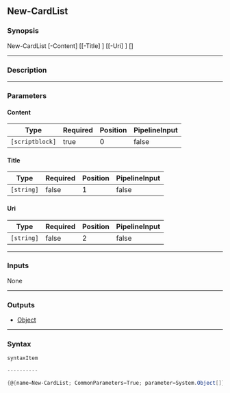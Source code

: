 New-CardList
------------




### Synopsis

New-CardList [-Content] <scriptblock> [[-Title] <string>] [[-Uri] <string>] [<CommonParameters>]




---


### Description


---


### Parameters
#### **Content**




|Type           |Required|Position|PipelineInput|
|---------------|--------|--------|-------------|
|`[scriptblock]`|true    |0       |false        |



#### **Title**




|Type      |Required|Position|PipelineInput|
|----------|--------|--------|-------------|
|`[string]`|false   |1       |false        |



#### **Uri**




|Type      |Required|Position|PipelineInput|
|----------|--------|--------|-------------|
|`[string]`|false   |2       |false        |





---


### Inputs
None




---


### Outputs
* [Object](https://learn.microsoft.com/en-us/dotnet/api/System.Object)






---


### Syntax
```PowerShell
syntaxItem
```
```PowerShell
----------
```
```PowerShell
{@{name=New-CardList; CommonParameters=True; parameter=System.Object[]}}
```
